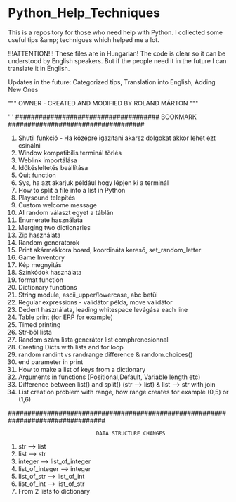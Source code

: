 # Python_Help_Techniques
This is a repository for those who need help with Python. I collected some useful tips &amp;amp; technigues which helped me a lot.


!!!ATTENTION!!! These files are in Hungarian! The code is clear so it can be understood by English speakers. But if the people need it in the future I can translate it in English. 

Updates in the future: Categorized tips, Translation into English, Adding New Ones

"""
OWNER - CREATED AND MODIFIED BY ROLAND MÁRTON 
"""

'''
##################################### BOOKMARK ###################################
1) Shutil funkció - Ha középre igazítani akarsz dolgokat akkor lehet ezt csinálni
2) Window kompatibilis terminál törlés 
3) Weblink importálása
4) Időkésleltetés beállítása
5) Quit function
6) Sys, ha azt akarjuk például hogy lépjen ki a terminál 
7) How to split a file into a list in Python
8) Playsound telepítés
9) Custom welcome message
10) AI random választ egyet a táblán
11) Enumerate használata
12) Merging two dictionaries 
13) Zip használata
14) Random generátorok 
15) Print akármekkora board, koordináta kereső, set_random_letter 
16) Game Inventory 
17) Kép megnyitás 
18) Színkódok használata
19) format function
20) Dictionary functions
21) String module, ascii_upper/lowercase, abc betűi
22) Regular expressions - validátor példa, move validátor
23) Dedent használata, leading whitespace levágása each line
24) Table print (for ERP for example)
25) Timed printing
26) Str-ből lista
27) Random szám lista generátor list comphrenesionnal
28) Creating Dicts with lists and for loop
29) random randint vs randrange difference & random.choices()
30) end parameter in print
31) How to make a list of keys from a dictionary
32) Arguments in functions (Positional,Default, Variable length etc)
33) Difference between list() and split() (str --> list) & list --> str with join
34) List creation problem with range, how range creates for example (0,5) or (1,6)

#################################################################################

                                DATA STRUCTURE CHANGES
1) str --> list
2) list --> str
3) integer --> list_of_integer
4) list_of_integer --> integer
5) list_of_str --> list_of_int
6) list_of_int --> list_of_str
7) From 2 lists to dictionary
